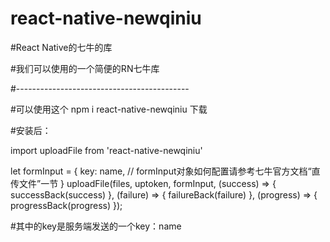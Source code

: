 # react-native-newqiniu
#React Native的七牛的库

#我们可以使用的一个简便的RN七牛库

#-------------------------------------------

#可以使用这个 npm i react-native-newqiniu 下载

#安装后：

import uploadFile from 'react-native-newqiniu'

 let formInput = {
       key: name,
       // formInput对象如何配置请参考七牛官方文档“直传文件”一节
   }
   uploadFile(files, uptoken, formInput, (success) => { successBack(success) }, 
  (failure) => { failureBack(failure) }, (progress) => { progressBack(progress) });
    

#其中的key是服务端发送的一个key：name
